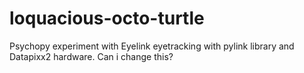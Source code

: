 # loquacious-octo-turtle
Psychopy experiment with Eyelink eyetracking with pylink library and Datapixx2 hardware.
Can i change this?
